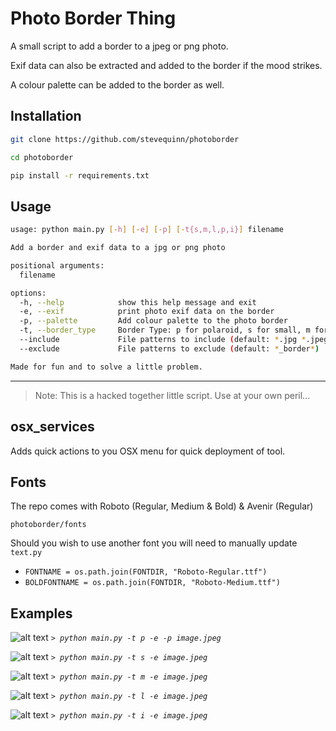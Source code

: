# Photo Border Thing

A small script to add a border to a jpeg or png photo.

Exif data can also be extracted and added to the border if the mood strikes.

A colour palette can be added to the border as well.

## Installation

```bash 
git clone https://github.com/stevequinn/photoborder
```

```bash
cd photoborder
```

```bash
pip install -r requirements.txt
```

## Usage

```bash
usage: python main.py [-h] [-e] [-p] [-t{s,m,l,p,i}] filename

Add a border and exif data to a jpg or png photo

positional arguments:
  filename

options:
  -h, --help            show this help message and exit
  -e, --exif            print photo exif data on the border
  -p, --palette         Add colour palette to the photo border
  -t, --border_type     Border Type: p for polaroid, s for small, m for medium, l for large, i for instagram (default: s)
  --include             File patterns to include (default: *.jpg *.jpeg *.png, *.JPG, *.JPEG, *.PNG)
  --exclude             File patterns to exclude (default: *_border*)

Made for fun and to solve a little problem.
```

---

> Note: This is a hacked together little script. Use at your own peril...

## osx_services

Adds quick actions to you OSX menu for quick deployment of tool.

## Fonts

The repo comes with Roboto (Regular, Medium & Bold) & Avenir (Regular)

```photoborder/fonts```

Should you wish to use another font you will need to manually update ```text.py```

- ```FONTNAME = os.path.join(FONTDIR, "Roboto-Regular.ttf")```
- ```BOLDFONTNAME = os.path.join(FONTDIR, "Roboto-Medium.ttf")```

## Examples

![alt text](doc/images/20241108_20241108DSCF0043_border-p_exif_palette.jpeg)
*`> python main.py -t p -e -p image.jpeg`*

![alt text](doc/images/20241108_20241108DSCF0043_border-s_exif.jpeg)
*`> python main.py -t s -e image.jpeg`*

![alt text](doc/images/20241108_20241108DSCF0043_border-m_exif.jpeg)
*`> python main.py -t m -e image.jpeg`*

![alt text](doc/images/20241108_20241108DSCF0043_border-l_exif.jpeg)
*`> python main.py -t l -e image.jpeg`*

![alt text](doc/images/20241108_20241108DSCF0043_border-i_exif.jpeg)
*`> python main.py -t i -e image.jpeg`*
